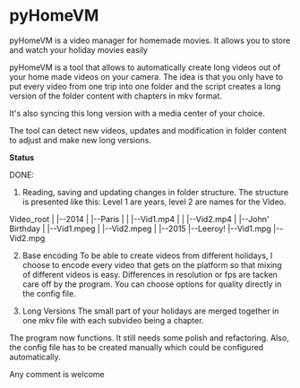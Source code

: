 # pyHomeVM
pyHomeVM is a video manager for homemade movies. It allows you to store and watch your holiday movies easily

pyHomeVM is a tool that allows to automatically create long videos out of your home made videos on your camera.
The idea is that you only have to put every video from one trip into one folder
and the script creates a long version of the folder content with chapters in mkv format.

It's also syncing this long version with a media center of your choice.

The tool can detect new videos, updates and modification in folder content to adjust and make new long versions.


**Status**

DONE:
1) Reading, saving and updating changes in folder structure.
The structure is presented like this:
Level 1 are years, level 2 are names for the Video.

Video_root
    |
    |--2014
    |   |--Paris
    |   |   |--Vid1.mp4
    |   |   |--Vid2.mp4
    |   |--John' Birthday
    |           |--Vid1.mpeg
    |           |--Vid2.mpeg
    |
    |--2015
        |--Leeroy!
              |--Vid1.mpg
              |--Vid2.mpg


2) Base encoding
To be able to create videos from different holidays, I choose to encode every video that
gets on the platform so that mixing of different videos is easy. Differences in resolution or
fps are tacken care off by the program. You can choose options for quality directly in the config file.

3) Long Versions
The small part of your holidays are merged together in one mkv file with each subvideo being a chapter.

The program now functions. It still needs some polish and refactoring. Also, the config file has to be
created manually which could be configured automatically.

Any comment is welcome
